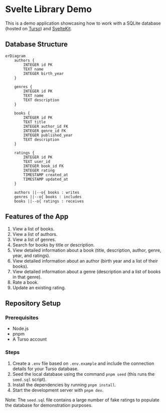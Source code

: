# Svelte Library Demo

This is a demo application showcasing how to work with a SQLite database (hosted on [Turso](https://turso.tech/)) and [SvelteKit](https://svelte.dev/).

## Database Structure

```mermaid
erDiagram
    authors {
        INTEGER id PK
        TEXT name
        INTEGER birth_year
    }

    genres {
        INTEGER id PK
        TEXT name
        TEXT description
    }

    books {
        INTEGER id PK
        TEXT title
        INTEGER author_id FK
        INTEGER genre_id FK
        INTEGER published_year
        TEXT description
    }

    ratings {
        INTEGER id PK
        TEXT user_id
        INTEGER book_id FK
        INTEGER rating
        TIMESTAMP created_at
        TIMESTAMP updated_at
    }

    authors ||--o{ books : writes
    genres ||--o{ books : includes
    books ||--o{ ratings : receives
```

## Features of the App

1. View a list of books.
2. View a list of authors.
3. View a list of genres.
4. Search for books by title or description.
5. View detailed information about a book (title, description, author, genre, year, and ratings).
6. View detailed information about an author (birth year and a list of their books).
7. View detailed information about a genre (description and a list of books in that genre).
8. Rate a book.
9. Update an existing rating.

## Repository Setup

### Prerequisites

- Node.js
- pnpm
- A Turso account

### Steps

1. Create a `.env` file based on `.env.example` and include the connection details for your Turso database.
2. Seed the local database using the command `pnpm seed` (this runs the `seed.sql` script).
3. Install the dependencies by running `pnpm install`.
4. Start the development server with `pnpm dev`.

Note: The `seed.sql` file contains a large number of fake ratings to populate the database for demonstration purposes.
